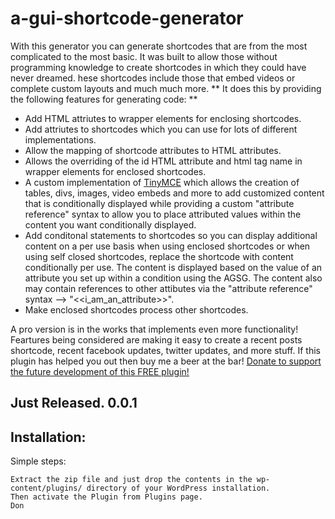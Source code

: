 a-gui-shortcode-generator
=========================
With this generator you can generate shortcodes that are from the most complicated to the most basic.  It was built to allow those without programming knowledge to create shortcodes in which they could have never dreamed.
hese shortcodes include those that embed videos or complete custom layouts and much much more.
 ** It does this by providing the following features for generating code: **
* Add HTML attriutes to wrapper elements for enclosing shortcodes.
* Add attriutes to shortcodes which you can use for lots of different implementations.
* Allow the mapping of shortcode attributes to HTML attributes.
* Allows the overriding of the id HTML attribute and html tag name in wrapper elements for enclosed shortcodes.
* A custom implementation of <a href="http://tinymce.com/" target="_blank" title="TinyMCE">TinyMCE</a> which allows the creation of tables, divs, images, video embeds and more to add customized content that is conditionally displayed while providing a custom "attribute reference" syntax to allow you to place attributed values within the content you want conditionally displayed.
* Add conditonal statements to shortcodes so you can display additional content on a per use basis when using enclosed shortcodes or when using self closed shortcodes, replace the shortcode with content conditionally per use. The content is displayed based on the value of an attribute you set up within a condition using the AGSG. The content also may contain references to other attibutes via the "attribute reference" syntax --> "&lt;&lt;i_am_an_attribute&gt;&gt;".
* Make enclosed shortcodes process other shortcodes.
   
A pro version is in the works that implements even more functionality!  Feartures being considered are making it easy to create a recent posts shortcode, recent facebook updates, twitter updates, and more stuff.
 If this plugin has helped you out then buy me a beer at the bar! <a target="_blank" href="https://www.paypal.com/us/cgi-bin/webscr?cmd=_flow&SESSION=MbR34ArD7X0ecLR9elSOxj9ZNg5JSTHtJsdhcajRVGkmR48AW6EMhoU4uju&dispatch=5885d80a13c0db1f8e263663d3faee8d66f31424b43e9a70645c907a6cbd8fb4" title="Buy me a Beer!">Donate to support the future development of this FREE plugin!</a>

## Just Released. 0.0.1

## Installation:
Simple steps:

    Extract the zip file and just drop the contents in the wp-content/plugins/ directory of your WordPress installation.
    Then activate the Plugin from Plugins page.
    Don